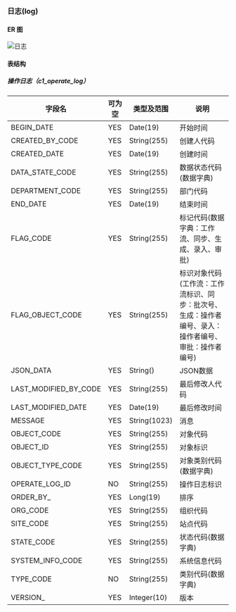 
### 日志(log)

#### ER 图

![日志](log.png)

#### 表结构

##### 操作日志（c1_operate_log）

字段名|可为空|类型及范围|说明
---|---|---|---
BEGIN_DATE|YES|Date(19)|开始时间
CREATED_BY_CODE|YES|String(255)|创建人代码
CREATED_DATE|YES|Date(19)|创建时间
DATA_STATE_CODE|YES|String(255)|数据状态代码(数据字典)
DEPARTMENT_CODE|YES|String(255)|部门代码
END_DATE|YES|Date(19)|结束时间
FLAG_CODE|YES|String(255)|标记代码(数据字典：工作流、同步、生成、录入、审批)
FLAG_OBJECT_CODE|YES|String(255)|标识对象代码(工作流：工作流标识、同步：批次号、生成：操作者编号、录入：操作者编号、审批：操作者编号)
JSON_DATA|YES|String()|JSON数据
LAST_MODIFIED_BY_CODE|YES|String(255)|最后修改人代码
LAST_MODIFIED_DATE|YES|Date(19)|最后修改时间
MESSAGE|YES|String(1023)|消息
OBJECT_CODE|YES|String(255)|对象代码
OBJECT_ID|YES|String(255)|对象标识
OBJECT_TYPE_CODE|YES|String(255)|对象类别代码(数据字典)
OPERATE_LOG_ID|NO|String(255)|操作日志标识
ORDER_BY_|YES|Long(19)|排序
ORG_CODE|YES|String(255)|组织代码
SITE_CODE|YES|String(255)|站点代码
STATE_CODE|YES|String(255)|状态代码(数据字典)
SYSTEM_INFO_CODE|YES|String(255)|系统信息代码
TYPE_CODE|NO|String(255)|类别代码(数据字典)
VERSION_|YES|Integer(10)|版本

